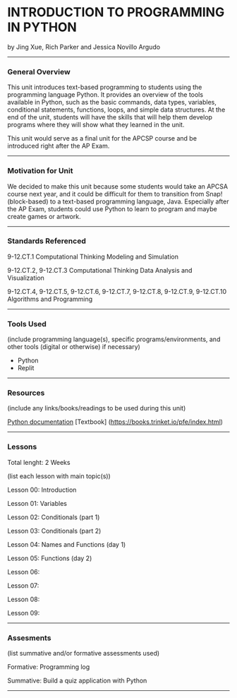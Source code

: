 # INTRODUCTION TO PROGRAMMING IN PYTHON
by Jing Xue, Rich Parker and Jessica Novillo Argudo

-----

### General Overview
This unit introduces text-based programming to students using the programming language Python. It provides an overview of the tools available in Python, such as the basic commands, data types, variables, conditional statements, functions, loops, and simple data structures. At the end of the unit, students will have the skills that will help them develop programs where they will show what they learned in the unit. 

This unit would serve as a final unit for the APCSP course and be introduced right after the AP Exam.

---

### Motivation for Unit
We decided to make this unit because some students would take an APCSA course next year, and it could be difficult for them to transition from Snap! (block-based) to a text-based programming language, Java. Especially after the AP Exam, students could use Python to learn to program and maybe create games or artwork.  

---

### Standards Referenced
9-12.CT.1 Computational Thinking Modeling and Simulation

9-12.CT.2, 9-12.CT.3 Computational Thinking Data Analysis and Visualization

9-12.CT.4, 9-12.CT.5, 9-12.CT.6, 9-12.CT.7, 9-12.CT.8, 9-12.CT.9, 9-12.CT.10 Algorithms and Programming

---

### Tools Used
(include programming language(s), specific programs/environments, and other tools (digital or otherwise) if necessary)

* Python
* Replit

---

### Resources
(include any links/books/readings to be used during this unit)

[Python documentation](https://www.python.org/doc/)
[Textbook] (https://books.trinket.io/pfe/index.html)

---

### Lessons
Total lenght: 2 Weeks

(list each lesson with main topic(s))

Lesson 00: Introduction

Lesson 01: Variables

Lesson 02: Conditionals (part 1)

Lesson 03: Conditionals (part 2)

Lesson 04: Names and Functions (day 1)

Lesson 05: Functions (day 2)

Lesson 06:

Lesson 07:

Lesson 08:

Lesson 09:

---

### Assesments
(list summative and/or formative assessments used)

Formative: Programming log

Summative: Build a quiz application with Python

---
